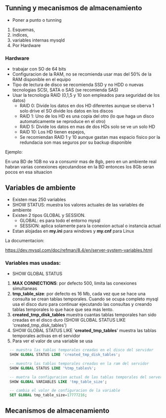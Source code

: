 ## Tunning y mecanismos de almacenamiento

- Poner a punto o tunning


1. Esquemas, 
2. indices, 
3. variables internas mysqld
4. Por Hardware

### Hardware

- trabajar con SO de 64 bits
- Configuracion de la RAM, no se recomienda usar mas del 50% de la RAM disponible en el equipo
- Tipo de lectura de disco se recomienda SSD y no HDD o nuevas tecnologias SCSI, SATA o SAS (se recomienda SAS)
- Usar la tecnologia RAID (0,1,5 y 10 son empleados para seguridad de los datos)
  - RAID 0: Divide los datos en dos HD diferentes aunque se oberva 1 solo drive el SO divide los datos en los discos
  - RAID 1: Uno de los HD es una copia del otro (lo que haga un disco automaticamente se reproduce en el otro)
  - RAID 5: Divide los datos en mas de dos HDs solo se ve un solo HD
  - RAID 10: Los HD tienen espejos, 
  - Se recomiendan RAID 1 y 10 aunque gastan mas espacio fisico por la redundacia son mas seguros por su backup disponible

Ejemplo:

En una BD de 1GB no va a consumir mas de 8gb, pero en un ambiente real habran varias conexiones ejecutandose en la BD entonces los 8Gb seran pocos en esa situacion

## Variables de ambiente

- Existen mas 250 variables
- SHOW STATUS: muestra los valores actuales de las variables de ambiente
- Existen 2 tipos GLOBAL y SESSION.
  - GLOBAL: es para todo el entorno mysql
  - SESSION: aplica solamente para la conexion actual o instancia actual
- Estan alojadas en **my.ini** para windows y **my.cnf** para Linux

La documentacion:

https://dev.mysql.com/doc/refman/8.4/en/server-system-variables.html

### Variables mas usadas:

- SHOW GLOBAL STATUS

1. **MAX CONNECTIONS**: por defecto 500, limita las conexiones simultaneas
2. **tmp_table_size**: por defecto es 16 Mb, cada vez que se hace una consulta se crean tablas temporales. Cuando se ocupa completo mysql usa el disco duro para continuar ejecutando las consultas y creando tablas temporales lo que hace que sea mas lento.
3. **created_tmp_disk_tables** muestra cuantas tablas temporales han sido creadas en el disco duro (SHOW GLOBAL STATUS LIKE 'created_tmp_disk_tables')
4. SHOW GLOBAL STATUS LIKE '**created_tmp_tables**' muestra las tablas temporales activas en el servidor
5. Para ver el valor de una variable se usa 

```sql
  -- muestra las tablas temporales creadas en el disco del servidor
  SHOW GLOBAL STATUS LIKE 'created_tmp_disk_tables';

  -- muestra las tablas temporales creadas en la ram del servidor
  SHOW GLOBAL STATUS LIKE '%tmp_tables%';

  -- muetra la configuracion actual de las tablas temporales del server 
  SHOW GLOBAL VARIABLES LIKE 'tmp_table_size';

  -- cambia el valor de configuracion de la variable
  SET GLOBAL tmp_table_size=17777216;
```

## Mecanismos de almacenamiento

